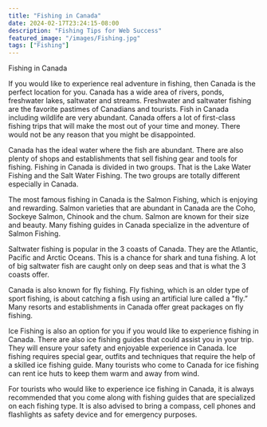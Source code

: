 ```yaml
---
title: "Fishing in Canada"
date: 2024-02-17T23:24:15-08:00
description: "Fishing Tips for Web Success"
featured_image: "/images/Fishing.jpg"
tags: ["Fishing"]
---
```


Fishing in Canada

If you would like to experience real adventure in fishing, then Canada is the perfect location for you. Canada has a wide area of rivers, ponds, freshwater lakes, saltwater and streams. Freshwater and saltwater fishing are the favorite pastimes of Canadians and tourists. Fish in Canada including wildlife are very abundant. Canada offers a lot of first-class fishing trips that will make the most out of your time and money. There would not be any reason that you might be disappointed.

Canada has the ideal water where the fish are abundant. There are also plenty of shops and establishments that sell fishing gear and tools for fishing. Fishing in Canada is divided in two groups. That is the Lake Water Fishing and the Salt Water Fishing. The two groups are totally different especially in Canada.

The most famous fishing in Canada is the Salmon Fishing, which is enjoying and rewarding.  Salmon varieties that are abundant in Canada are the Coho, Sockeye Salmon, Chinook and the chum. Salmon are known for their size and beauty. Many fishing guides in Canada specialize in the adventure of Salmon Fishing.

Saltwater fishing is popular in the 3 coasts of Canada. They are the Atlantic, Pacific and Arctic Oceans. This is a chance for shark and tuna fishing. A lot of big saltwater fish are caught only on deep seas and that is what the 3 coasts offer.

Canada is also known for fly fishing. Fly fishing, which is an older type of sport fishing, is about catching a fish using an artificial lure called a "fly.”  Many resorts and establishments in Canada offer great packages on fly fishing.

Ice Fishing is also an option for you if you would like to experience fishing in Canada. There are also ice fishing guides that could assist you in your trip. They will ensure your safety and enjoyable experience in Canada. Ice fishing requires special gear, outfits and techniques that require the help of a skilled ice fishing guide. Many tourists who come to Canada for ice fishing can rent ice huts to keep them warm and away from wind.

For tourists who would like to experience ice fishing in Canada, it is always recommended that you come along with fishing guides that are specialized on each fishing type. It is also advised to bring a compass, cell phones and flashlights as safety device and for emergency purposes.

